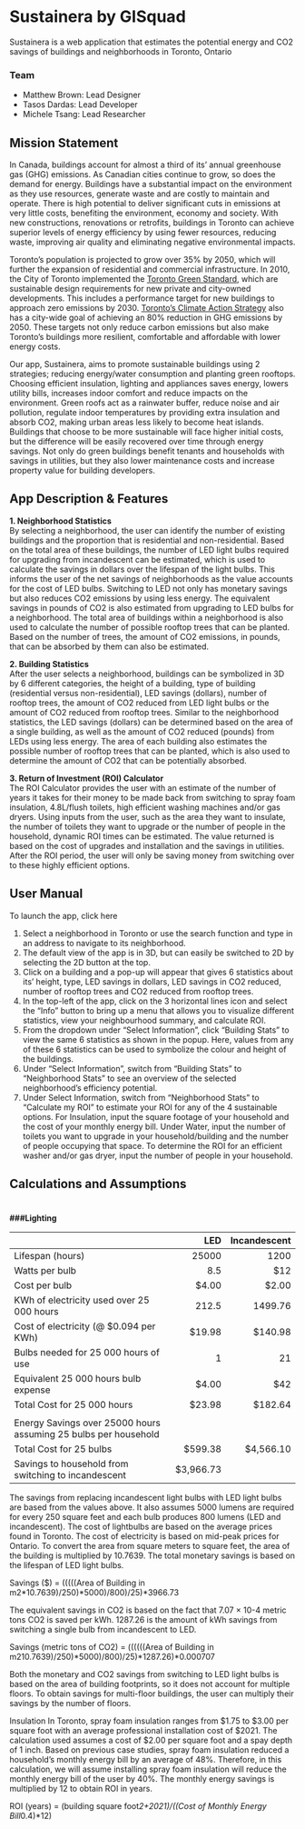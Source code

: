 # Sustainera by GISquad
Sustainera is a web application that estimates the potential energy and CO2 savings of buildings and neighborhoods in Toronto, Ontario

### Team
* Matthew Brown: Lead Designer
* Tasos Dardas: Lead Developer
* Michele Tsang: Lead Researcher 

## Mission Statement

In Canada, buildings account for almost a third of its’ annual greenhouse gas (GHG) emissions. As Canadian cities continue to grow, so does the demand for energy. Buildings have a substantial impact on the environment as they use resources, generate waste and are costly to maintain and operate. There is high potential to deliver significant cuts in emissions at very little costs, benefiting the environment, economy and society. With new constructions, renovations or retrofits, buildings in Toronto can achieve superior levels of energy efficiency by using fewer resources, reducing waste, improving air quality and eliminating negative environmental impacts. 

Toronto’s population is projected to grow over 35% by 2050, which will further the expansion of residential and commercial infrastructure. In 2010, the City of Toronto implemented the [Toronto Green Standard](https://www.toronto.ca/city-government/planning-development/official-plan-guidelines/toronto-green-standard/toronto-green-standard-overview/), which are sustainable design requirements for new private and city-owned developments. This includes a performance target for new buildings to approach zero emissions by 2030. [Toronto’s Climate Action Strategy](https://www.toronto.ca/wp-content/uploads/2017/11/91f6-TransformTO-Modelling-Torontos-Low-Carbon-Future-Results-of-Modelling-Gr....pdf) also has a city-wide goal of achieving an 80% reduction in GHG emissions by 2050. These targets not only reduce carbon emissions but also make Toronto’s buildings more resilient, comfortable and affordable with lower energy costs.
 
Our app, Sustainera, aims to promote sustainable buildings using 2 strategies; reducing energy/water consumption and planting green rooftops. Choosing efficient insulation, lighting and appliances saves energy, lowers utility bills, increases indoor comfort and reduce impacts on the environment. Green roofs act as a rainwater buffer, reduce noise and air pollution, regulate indoor temperatures by providing extra insulation and absorb CO2, making urban areas less likely to become heat islands. Buildings that choose to be more sustainable will face higher initial costs, but the difference will be easily recovered over time through energy savings. Not only do green buildings benefit tenants and households with savings in utilities, but they also lower maintenance costs and increase property value for building developers.  
  
      
## App Description & Features

**1. Neighborhood Statistics**  
By selecting a neighborhood, the user can identify the number of existing buildings and the proportion that is residential and non-residential. Based on the total area of these buildings, the number of LED light bulbs required for upgrading from incandescent can be estimated, which is used to calculate the savings in dollars over the lifespan of the light bulbs. This informs the user of the net savings of neighborhoods as the value accounts for the cost of LED bulbs. Switching to LED not only has monetary savings but also reduces CO2 emissions by using less energy. The equivalent savings in pounds of CO2 is also estimated from upgrading to LED bulbs for a neighborhood. The total area of buildings within a neighborhood is also used to calculate the number of possible rooftop trees that can be planted. Based on the number of trees, the amount of CO2 emissions, in pounds, that can be absorbed by them can also be estimated. 

**2. Building Statistics**  
After the user selects a neighborhood, buildings can be symbolized in 3D by 6 different categories, the height of a building, type of building (residential versus non-residential), LED savings (dollars), number of rooftop trees, the amount of CO2 reduced from LED light bulbs or the amount of CO2 reduced from rooftop trees. Similar to the neighborhood statistics, the LED savings (dollars) can be determined based on the area of a single building, as well as the amount of CO2 reduced (pounds) from LEDs using less energy. The area of each building also estimates the possible number of rooftop trees that can be planted, which is also used to determine the amount of CO2 that can be potentially absorbed.


**3. Return of Investment (ROI) Calculator**   
The ROI Calculator provides the user with an estimate of the number of years it takes for their money to be made back from switching to spray foam insulation, 4.8L/flush toilets, high efficient washing machines and/or gas dryers. Using inputs from the user, such as the area they want to insulate, the number of toilets they want to upgrade or the number of people in the household, dynamic ROI times can be estimated. The value returned is based on the cost of upgrades and installation and the savings in utilities. After the ROI period, the user will only be saving money from switching over to these highly efficient options.   
   
  
## User Manual
  
To launch the app, click here
1. Select a neighborhood in Toronto or use the search function and type in an address to navigate to its neighborhood.  
2. The default view of the app is in 3D, but can easily be switched to 2D by selecting the 2D button at the top.  
3. Click on a building and a pop-up will appear that gives 6 statistics about its’ height, type, LED savings in dollars, LED savings in CO2 reduced, number of rooftop trees and CO2 reduced from rooftop trees.  
4. In the top-left of the app, click on the 3 horizontal lines icon and select the “Info” button to bring up a menu that allows you to visualize different statistics, view your neighbourhood summary, and calculate ROI.   
5. From the dropdown under “Select Information”, click “Building Stats” to view the same 6 statistics as shown in the popup. Here, values from any of these 6 statistics can be used to symbolize the colour and height of the buildings.  
6. Under “Select Information”, switch from “Building Stats” to “Neighborhood Stats” to see an overview of the selected neighborhood’s efficiency potential.  
7. Under Select Information, switch from “Neighborhood Stats” to “Calculate my ROI” to estimate your ROI for any of the 4 sustainable options. For Insulation, input the square footage of your household and the cost of your monthly energy bill. Under Water, input the number of toilets you want to upgrade in your household/building and the number of people occupying that space. To determine the ROI for an efficient washer and/or gas dryer, input the number of people in your household.   

## Calculations and Assumptions 
#
**###Lighting**

|          |      LED      |  Incandescent |
|----------|-------------:|------:|
| Lifespan (hours) |    25000 | 1200 |
| Watts per bulb |   8.5 | $12 |
| Cost per bulb |   $4.00 | $2.00 |
| KWh of electricity used over 25 000 hours |   212.5 | 1499.76 |
| Cost of electricity (@ $0.094 per KWh) |   $19.98 | $140.98 |
| Bulbs needed for 25 000 hours of use |   1 | 21 |
| Equivalent 25 000 hours bulb expense |   $4.00 | $42 |
| Total Cost for 25 000 hours |   $23.98 | $182.64 | 
|                                                      |                 
| Energy Savings over 25000 hours assuming 25 bulbs per household | 
| Total Cost for 25 bulbs | $599.38 | $4,566.10|
| Savings to household from switching to incandescent | $3,966.73||


The savings from replacing incandescent light bulbs with LED light bulbs are based from the values above. It also assumes 5000 lumens are required for every 250 square feet and each bulb produces 800 lumens (LED and incandescent). The cost of lightbulbs are based on the average prices found in Toronto. The cost of electricity is based on mid-peak prices for Ontario. To convert the area from square meters to square feet, the area of the building is multiplied by 10.7639. The total monetary savings is based on the lifespan of LED light bulbs. 

Savings ($) = (((((Area of Building in m2*10.7639)/250)*5000)/800)/25)*3966.73

The equivalent savings in CO2 is based on the fact that 7.07 × 10-4 metric tons CO2 is saved per kWh. 1287.26 is the amount of kWh savings from switching a single bulb from incandescent to LED.

Savings (metric tons of CO2) = ((((((Area of Building in m210.7639)/250)*5000)/800)/25)*1287.26)*0.000707

Both the monetary and CO2 savings from switching to LED light bulbs is based on the area of building footprints, so it does not account for multiple floors. To obtain savings for multi-floor buildings, the user can multiply their savings by the number of floors. 
 
Insulation
In Toronto, spray foam insulation ranges from $1.75 to $3.00 per square foot with an average professional installation cost of $2021. The calculation used assumes a cost of $2.00 per square foot and a spay depth of 1 inch. Based on previous case studies, spray foam insulation reduced a household’s monthly energy bill by an average of 48%. Therefore, in this calculation, we will assume installing spray foam insulation will reduce the monthly energy bill of the user by 40%. The monthly energy savings is multiplied by 12 to obtain ROI in years. 
 
ROI (years) = (building square foot*2+2021)/((Cost of Monthly Energy Bill*0.4)*12)

